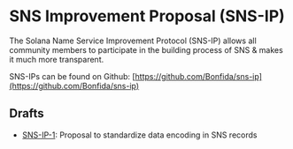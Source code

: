 # SNS Improvement Proposal (SNS-IP)

The Solana Name Service Improvement Protocol (SNS-IP) allows all community members to participate in the building process of SNS & makes it much more transparent.

SNS-IPs can be found on Github: [https://github.com/Bonfida/sns-ip](https://github.com/Bonfida/sns-ip)

## Drafts

- [SNS-IP-1](https://github.com/Bonfida/sns-ip/issues/3): Proposal to standardize data encoding in SNS records

